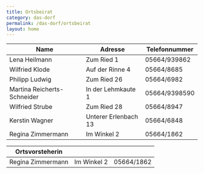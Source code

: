 ```yaml
---
title: Ortsbeirat
category: das-dorf
permalink: /das-dorf/ortsbeirat
layout: home
---
```


| Name | Adresse | Telefonnummer |
|---|---|---|
| Lena Heilmann | Zum Ried 1 | 05664/939862 |
| Wilfried Klode | Auf der Rinne 4 | 05664/8685 |
| Philipp Ludwig | Zum Ried 26 | 05664/6982 |
| Martina Reicherts-Schneider | In der Lehmkaute 1 | 05664/9398590 |
| Wilfried Strube | Zum Ried 28 | 05664/8947 |
| Kerstin Wagner | Unterer Erlenbach 13 | 05664/6848 |
| Regina Zimmermann | Im Winkel 2 | 05664/1862 |

 
| Ortsvorsteherin | | |
|---|---|---|
| Regina Zimmermann | Im Winkel 2 | 05664/1862 |